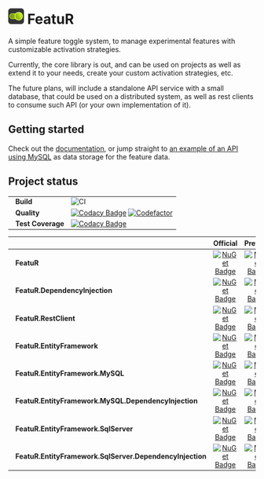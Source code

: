 # ![Project Icon](assets/logo/on_32.png) FeatuR
A simple feature toggle system, to manage experimental features with customizable activation strategies.

Currently, the core library is out, and can be used on projects as well as extend it to your needs, create your custom activation strategies, etc.

The future plans, will include a standalone API service with a small database, that could be used on a distributed system, as well as rest clients to consume such API (or your own implementation of it).

## Getting started

Check out the [documentation](https://github.com/raulcanales/FeatuR/wiki), or jump straight to [an example of an API using MySQL](https://github.com/raulcanales/FeatuR.Standalone.MySQL/) as data storage for the feature data.

## Project status

|                   |  |
|-------------------|--------|
| &nbsp;&nbsp;**Build**            |    ![CI](https://github.com/raulcanales/FeatuR/workflows/CI/badge.svg)   |
| &nbsp;&nbsp;**Quality** |    [![Codacy Badge](https://app.codacy.com/project/badge/Grade/58bce6d90c90441da814ca4349bc9d6f)](https://www.codacy.com/manual/raulcanales/FeatuR?utm_source=github.com&amp;utm_medium=referral&amp;utm_content=raulcanales/FeatuR&amp;utm_campaign=Badge_Grade) [![Codefactor](https://www.codefactor.io/repository/github/raulcanales/FeatuR/badge)](https://www.codefactor.io/repository/github/raulcanales/FeatuR/badge)   |
| &nbsp;&nbsp;**Test Coverage** | [![Codacy Badge](https://app.codacy.com/project/badge/Coverage/58bce6d90c90441da814ca4349bc9d6f)](https://www.codacy.com/manual/raulcanales/FeatuR?utm_source=github.com&utm_medium=referral&utm_content=raulcanales/FeatuR&utm_campaign=Badge_Coverage) |


|                   | Official | Preview |
|-------------------|:--------:|:-------:|
| &nbsp;&nbsp;**FeatuR**            |    [![NuGet Badge](https://buildstats.info/nuget/FeatuR)](https://www.nuget.org/packages/FeatuR)   |   [![MyGet Badge](https://buildstats.info/myget/featur/FeatuR)](https://www.myget.org/feed/featur/package/nuget/FeatuR)   |
| &nbsp;&nbsp;**FeatuR.DependencyInjection**            |    [![NuGet Badge](https://buildstats.info/nuget/FeatuR.DependencyInjection)](https://www.nuget.org/packages/FeatuR.DependencyInjection)   |   [![MyGet Badge](https://buildstats.info/myget/featur/FeatuR.DependencyInjection)](https://www.myget.org/feed/featur/package/nuget/FeatuR.DependencyInjection)   |
| &nbsp;&nbsp;**FeatuR.RestClient** |    [![NuGet Badge](https://buildstats.info/nuget/FeatuR.RestClient)](https://www.nuget.org/packages/FeatuR.RestClient)   |   [![MyGet Badge](https://buildstats.info/myget/featur/FeatuR.RestClient)](https://www.myget.org/feed/featur/package/nuget/FeatuR.RestClient)   |
| &nbsp;&nbsp;**FeatuR.EntityFramework**        |    [![NuGet Badge](https://buildstats.info/nuget/FeatuR.EntityFramework)](https://www.nuget.org/packages/FeatuR.EntityFramework)   |   [![MyGet Badge](https://buildstats.info/myget/featur/FeatuR.EntityFramework)](https://www.myget.org/feed/featur/package/nuget/FeatuR.EntityFramework)   |
| &nbsp;&nbsp;**FeatuR.EntityFramework.MySQL**        |    [![NuGet Badge](https://buildstats.info/nuget/FeatuR.EntityFramework.MySQL)](https://www.nuget.org/packages/FeatuR.EntityFramework.MySQL)   |   [![MyGet Badge](https://buildstats.info/myget/featur/FeatuR.EntityFramework.MySQL)](https://www.myget.org/feed/featur/package/nuget/FeatuR.EntityFramework.MySQL)   |
| &nbsp;&nbsp;**FeatuR.EntityFramework.MySQL.DependencyInjection**        |    [![NuGet Badge](https://buildstats.info/nuget/FeatuR.EntityFramework.MySQL.DependencyInjection)](https://www.nuget.org/packages/FeatuR.EntityFramework.MySQL.DependencyInjection)   |   [![MyGet Badge](https://buildstats.info/myget/featur/FeatuR.EntityFramework.MySQL.DependencyInjection)](https://www.myget.org/feed/featur/package/nuget/FeatuR.EntityFramework.MySQL.DependencyInjection)   |
| &nbsp;&nbsp;**FeatuR.EntityFramework.SqlServer**        |    [![NuGet Badge](https://buildstats.info/nuget/FeatuR.EntityFramework.SqlServer)](https://www.nuget.org/packages/FeatuR.EntityFramework.SqlServer)   |   [![MyGet Badge](https://buildstats.info/myget/featur/FeatuR.EntityFramework.SqlServer)](https://www.myget.org/feed/featur/package/nuget/FeatuR.EntityFramework.SqlServer)   |
| &nbsp;&nbsp;**FeatuR.EntityFramework.SqlServer.DependencyInjection**        |    [![NuGet Badge](https://buildstats.info/nuget/FeatuR.EntityFramework.SqlServer.DependencyInjection)](https://www.nuget.org/packages/FeatuR.EntityFramework.SqlServer.DependencyInjection)   |   [![MyGet Badge](https://buildstats.info/myget/featur/FeatuR.EntityFramework.SqlServer.DependencyInjection)](https://www.myget.org/feed/featur/package/nuget/FeatuR.EntityFramework.SqlServer.DependencyInjection)   |
